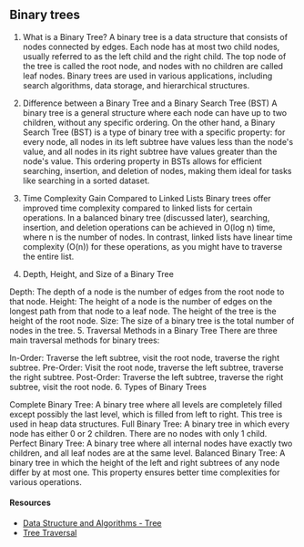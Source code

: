 ## Binary trees

1. What is a Binary Tree?
A binary tree is a data structure that consists of nodes connected by edges. Each node has at most two child nodes, usually referred to as the left child and the right child. The top node of the tree is called the root node, and nodes with no children are called leaf nodes. Binary trees are used in various applications, including search algorithms, data storage, and hierarchical structures.

2. Difference between a Binary Tree and a Binary Search Tree (BST)
A binary tree is a general structure where each node can have up to two children, without any specific ordering. On the other hand, a Binary Search Tree (BST) is a type of binary tree with a specific property: for every node, all nodes in its left subtree have values less than the node's value, and all nodes in its right subtree have values greater than the node's value. This ordering property in BSTs allows for efficient searching, insertion, and deletion of nodes, making them ideal for tasks like searching in a sorted dataset.

3. Time Complexity Gain Compared to Linked Lists
Binary trees offer improved time complexity compared to linked lists for certain operations. In a balanced binary tree (discussed later), searching, insertion, and deletion operations can be achieved in O(log n) time, where n is the number of nodes. In contrast, linked lists have linear time complexity (O(n)) for these operations, as you might have to traverse the entire list.

4. Depth, Height, and Size of a Binary Tree

Depth: The depth of a node is the number of edges from the root node to that node.
Height: The height of a node is the number of edges on the longest path from that node to a leaf node. The height of the tree is the height of the root node.
Size: The size of a binary tree is the total number of nodes in the tree.
5. Traversal Methods in a Binary Tree
There are three main traversal methods for binary trees:

In-Order: Traverse the left subtree, visit the root node, traverse the right subtree.
Pre-Order: Visit the root node, traverse the left subtree, traverse the right subtree.
Post-Order: Traverse the left subtree, traverse the right subtree, visit the root node.
6. Types of Binary Trees

Complete Binary Tree: A binary tree where all levels are completely filled except possibly the last level, which is filled from left to right. This tree is used in heap data structures.
Full Binary Tree: A binary tree in which every node has either 0 or 2 children. There are no nodes with only 1 child.
Perfect Binary Tree: A binary tree where all internal nodes have exactly two children, and all leaf nodes are at the same level.
Balanced Binary Tree: A binary tree in which the height of the left and right subtrees of any node differ by at most one. This property ensures better time complexities for various operations.

#### Resources

- [Data Structure and Algorithms - Tree](https://www.tutorialspoint.com/data_structures_algorithms/tree_data_structure.htm)
- [Tree Traversal](https://www.programiz.com/dsa/tree-traversal)
